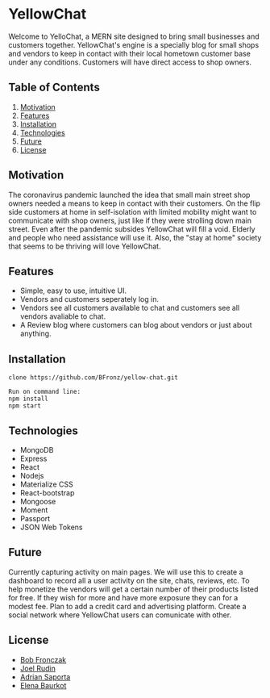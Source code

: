 # YellowChat

Welcome to YelloChat, a MERN site designed to bring small businesses and customers together. YellowChat's engine is a specially blog for small shops and vendors to keep in contact with their local hometown customer base under any conditions. Customers will have direct access to shop owners.

## Table of Contents
<ol>
    <li><a href="#motivation">Motivation</a></li>
    <li><a href="#features">Features</a></li>
    <li><a href="#installation">Installation</a></li>
    <li><a href="#technologies">Technologies</a></li>
    <li><a href="#future">Future</a></li>
    <li><a href="#license">License</a></li>
</ol>

## Motivation 
<a name="motivation"></a>
The coronavirus pandemic launched the idea that small main street shop owners needed a means to keep in contact with their customers. On the flip side customers at home in self-isolation with limited mobility might want to communicate with shop owners, just like if they were strolling down main street. Even after the pandemic subsides YellowChat will fill a void. Elderly and people who need assistance will use it. Also, the "stay at home" society that seems to be thriving will love YellowChat.


## Features
<a name="features"></a>
* Simple, easy to use, intuitive UI. 
* Vendors and customers seperately log in. 
* Vendors see all customers available to chat and customers see all vendors avaliable to chat. 
* A Review blog where customers can blog about vendors or just about anything.




## Installation 
<a name="installation"></a>

```
clone https://github.com/BFronz/yellow-chat.git

Run on command line: 
npm install
npm start

```


## Technologies
 <a name="Technologies"></a>
<ul>
    <li>MongoDB</li>
    <li>Express</li>
    <li>React</li>
    <li>Nodejs</li>
    <li>Materialize CSS</li>
    <li>React-bootstrap</li>
    <li>Mongoose</li>
    <li>Moment</li>
    <li>Passport</li>
    <li>JSON Web Tokens</li>
</ul>


## Future
<a name="future "></a>
Currently capturing activity on main pages. We will use this to create a dashboard to record all a user activity on the site, chats, reviews, etc. To help monetize the vendors will get a certain number of their products listed for free. If they wish for more and have more exposure they can for a modest fee. 
Plan to add a credit card and advertising platform. Create a social network where YellowChat users can comunicate with other. 



## License 
<a name="license"></a>
 <ul>
   <a href="https://github.com/bfronz" target ="_blank" ><li>Bob Fronczak</li></a>
   <a href="https://github.com/jaliov" target ="_blank" ><li>Joel Rudin</li></a>
   <a href="https://github.com/adriansap" target ="_blank" ><li>Adrian Saporta</li></a>
   <a href="https://github.com/elenabaurkot" target ="_blank" ><li>Elena Baurkot</li></a>
 </ul>
